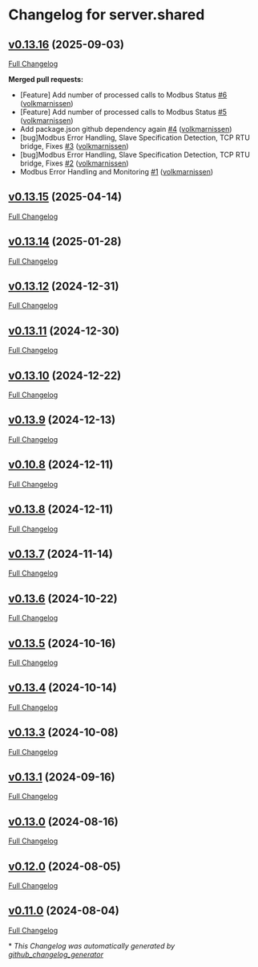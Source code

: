 # Changelog for server.shared

## [v0.13.16](https://github.com/modbus2mqtt/server.shared/tree/v0.13.16) (2025-09-03)

[Full Changelog](https://github.com/modbus2mqtt/server.shared/compare/v0.13.15...v0.13.16)

**Merged pull requests:**

- \[Feature\] Add number of processed calls to Modbus Status [\#6](https://github.com/modbus2mqtt/server.shared/pull/6) ([volkmarnissen](https://github.com/volkmarnissen))
- \[Feature\] Add number of processed calls to Modbus Status [\#5](https://github.com/modbus2mqtt/server.shared/pull/5) ([volkmarnissen](https://github.com/volkmarnissen))
- Add package.json github dependency again [\#4](https://github.com/modbus2mqtt/server.shared/pull/4) ([volkmarnissen](https://github.com/volkmarnissen))
- \[bug\]Modbus Error Handling, Slave Specification Detection, TCP RTU bridge, Fixes [\#3](https://github.com/modbus2mqtt/server.shared/pull/3) ([volkmarnissen](https://github.com/volkmarnissen))
- \[bug\]Modbus Error Handling, Slave Specification Detection, TCP RTU bridge, Fixes [\#2](https://github.com/modbus2mqtt/server.shared/pull/2) ([volkmarnissen](https://github.com/volkmarnissen))
- Modbus Error Handling and Monitoring [\#1](https://github.com/modbus2mqtt/server.shared/pull/1) ([volkmarnissen](https://github.com/volkmarnissen))

## [v0.13.15](https://github.com/modbus2mqtt/server.shared/tree/v0.13.15) (2025-04-14)

[Full Changelog](https://github.com/modbus2mqtt/server.shared/compare/v0.13.14...v0.13.15)

## [v0.13.14](https://github.com/modbus2mqtt/server.shared/tree/v0.13.14) (2025-01-28)

[Full Changelog](https://github.com/modbus2mqtt/server.shared/compare/v0.13.12...v0.13.14)

## [v0.13.12](https://github.com/modbus2mqtt/server.shared/tree/v0.13.12) (2024-12-31)

[Full Changelog](https://github.com/modbus2mqtt/server.shared/compare/v0.13.11...v0.13.12)

## [v0.13.11](https://github.com/modbus2mqtt/server.shared/tree/v0.13.11) (2024-12-30)

[Full Changelog](https://github.com/modbus2mqtt/server.shared/compare/v0.13.10...v0.13.11)

## [v0.13.10](https://github.com/modbus2mqtt/server.shared/tree/v0.13.10) (2024-12-22)

[Full Changelog](https://github.com/modbus2mqtt/server.shared/compare/v0.13.9...v0.13.10)

## [v0.13.9](https://github.com/modbus2mqtt/server.shared/tree/v0.13.9) (2024-12-13)

[Full Changelog](https://github.com/modbus2mqtt/server.shared/compare/v0.10.8...v0.13.9)

## [v0.10.8](https://github.com/modbus2mqtt/server.shared/tree/v0.10.8) (2024-12-11)

[Full Changelog](https://github.com/modbus2mqtt/server.shared/compare/v0.13.8...v0.10.8)

## [v0.13.8](https://github.com/modbus2mqtt/server.shared/tree/v0.13.8) (2024-12-11)

[Full Changelog](https://github.com/modbus2mqtt/server.shared/compare/v0.13.7...v0.13.8)

## [v0.13.7](https://github.com/modbus2mqtt/server.shared/tree/v0.13.7) (2024-11-14)

[Full Changelog](https://github.com/modbus2mqtt/server.shared/compare/v0.13.6...v0.13.7)

## [v0.13.6](https://github.com/modbus2mqtt/server.shared/tree/v0.13.6) (2024-10-22)

[Full Changelog](https://github.com/modbus2mqtt/server.shared/compare/v0.13.5...v0.13.6)

## [v0.13.5](https://github.com/modbus2mqtt/server.shared/tree/v0.13.5) (2024-10-16)

[Full Changelog](https://github.com/modbus2mqtt/server.shared/compare/v0.13.4...v0.13.5)

## [v0.13.4](https://github.com/modbus2mqtt/server.shared/tree/v0.13.4) (2024-10-14)

[Full Changelog](https://github.com/modbus2mqtt/server.shared/compare/v0.13.3...v0.13.4)

## [v0.13.3](https://github.com/modbus2mqtt/server.shared/tree/v0.13.3) (2024-10-08)

[Full Changelog](https://github.com/modbus2mqtt/server.shared/compare/v0.13.1...v0.13.3)

## [v0.13.1](https://github.com/modbus2mqtt/server.shared/tree/v0.13.1) (2024-09-16)

[Full Changelog](https://github.com/modbus2mqtt/server.shared/compare/v0.13.0...v0.13.1)

## [v0.13.0](https://github.com/modbus2mqtt/server.shared/tree/v0.13.0) (2024-08-16)

[Full Changelog](https://github.com/modbus2mqtt/server.shared/compare/v0.12.0...v0.13.0)

## [v0.12.0](https://github.com/modbus2mqtt/server.shared/tree/v0.12.0) (2024-08-05)

[Full Changelog](https://github.com/modbus2mqtt/server.shared/compare/v0.11.0...v0.12.0)

## [v0.11.0](https://github.com/modbus2mqtt/server.shared/tree/v0.11.0) (2024-08-04)

[Full Changelog](https://github.com/modbus2mqtt/server.shared/compare/2c1cc3775e8a5139ccc3c99852a71f5d7e7046b3...v0.11.0)



\* *This Changelog was automatically generated by [github_changelog_generator](https://github.com/github-changelog-generator/github-changelog-generator)*
